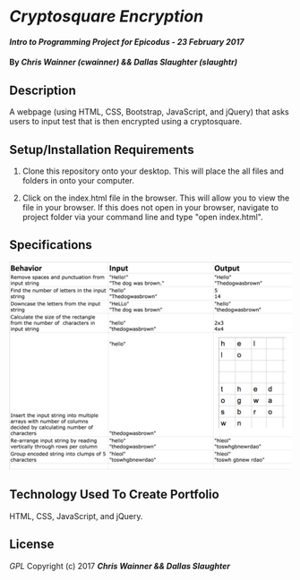 # _Cryptosquare Encryption_

#### _Intro to Programming Project for Epicodus - 23 February 2017_

#### By _**Chris Wainner (cwainner) && Dallas Slaughter (slaughtr)**_

## Description
A webpage (using HTML, CSS, Bootstrap, JavaScript, and jQuery) that asks users to input test that is then encrypted using a cryptosquare.

## Setup/Installation Requirements
1. Clone this repository onto your desktop. This will place the all files and folders in onto your computer.

2. Click on the index.html file in the browser. This will allow you to view the file in your browser. If this does not open in your browser, navigate to project folder via your command line and type "open index.html".

## Specifications
![alt tag](img/bdd.png)

## Technology Used To Create Portfolio
HTML, CSS, JavaScript, and jQuery.

## License
*GPL*
Copyright (c) 2017 **_Chris Wainner && Dallas Slaughter_**
